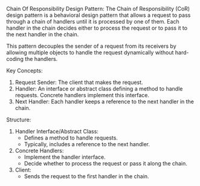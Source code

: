 Chain Of Responsibility Design Pattern:
The Chain of Responsibility (CoR) design pattern is a behavioral design pattern that allows a request to pass through a chain of handlers until it is processed by one of them. Each handler in the chain decides either to process the request or to pass it to the next handler in the chain.

This pattern decouples the sender of a request from its receivers by allowing multiple objects to handle the request dynamically without hard-coding the handlers.

Key Concepts:
1. Request Sender: The client that makes the request.
2. Handler: An interface or abstract class defining a method to handle requests. Concrete handlers implement this interface.
3. Next Handler: Each handler keeps a reference to the next handler in the chain.

Structure:
1. Handler Interface/Abstract Class:
   * Defines a method to handle requests.
   * Typically, includes a reference to the next handler.
2. Concrete Handlers:
   * Implement the handler interface.
   * Decide whether to process the request or pass it along the chain.
3. Client:
   * Sends the request to the first handler in the chain.
